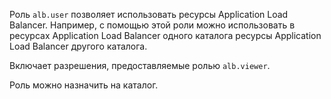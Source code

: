 Роль `alb.user` позволяет использовать ресурсы Application Load Balancer. Например, с помощью этой роли можно использовать в ресурсах Application Load Balancer одного каталога ресурсы Application Load Balancer другого каталога. 

Включает разрешения, предоставляемые ролью `alb.viewer`.

Роль можно назначить на каталог.